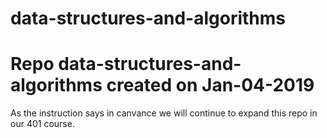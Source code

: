 # data-structures-and-algorithms

# Repo data-structures-and-algorithms  created on Jan-04-2019
As the instruction says in canvance we will continue to  expand  this repo in our 401 course.

